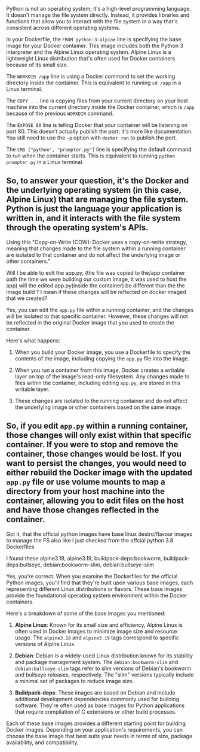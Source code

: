 Python is not an operating system; it's a high-level programming language. It doesn't manage the file system directly. Instead, it provides libraries and functions that allow you to interact with the file system in a way that's consistent across different operating systems.

In your Dockerfile, the `FROM python:3-alpine` line is specifying the base image for your Docker container. This image includes both the Python 3 interpreter and the Alpine Linux operating system. Alpine Linux is a lightweight Linux distribution that's often used for Docker containers because of its small size.

The `WORKDIR /app` line is using a Docker command to set the working directory inside the container. This is equivalent to running `cd /app` in a Linux terminal.

The `COPY . .` line is copying files from your current directory on your host machine into the current directory inside the Docker container, which is `/app` because of the previous `WORKDIR` command.

The `EXPOSE 80` line is telling Docker that your container will be listening on port 80. This doesn't actually publish the port; it's more like documentation. You still need to use the `-p` option with `docker run` to publish the port.

The `CMD ["python", "prompter.py"]` line is specifying the default command to run when the container starts. This is equivalent to running `python prompter.py` in a Linux terminal.

So, to answer your question, it's the Docker and the underlying operating system (in this case, Alpine Linux) that are managing the file system. Python is just the language your application is written in, and it interacts with the file system through the operating system's APIs.
--------------

Using this "Copy-on-Write (COW): Docker uses a copy-on-write strategy, meaning that changes made to the file system within a running container are isolated to that container and do not affect the underlying image or other containers."



Will I be able to edit the app.py, (the file was copied to the/app container path the time we were building our custom image, it was used to host the app) will the edited app.py(inside the container) be different than the the image build ? I mean if these changes will be reflected on docker imaged that we created?

Yes, you can edit the `app.py` file within a running container, and the changes will be isolated to that specific container. However, these changes will not be reflected in the original Docker image that you used to create the container.

Here's what happens:

1. When you build your Docker image, you use a Dockerfile to specify the contents of the image, including copying the `app.py` file into the image.

2. When you run a container from this image, Docker creates a writable layer on top of the image's read-only filesystem. Any changes made to files within the container, including editing `app.py`, are stored in this writable layer.

3. These changes are isolated to the running container and do not affect the underlying image or other containers based on the same image.

So, if you edit `app.py` within a running container, those changes will only exist within that specific container. If you were to stop and remove the container, those changes would be lost. If you want to persist the changes, you would need to either rebuild the Docker image with the updated `app.py` file or use volume mounts to map a directory from your host machine into the container, allowing you to edit files on the host and have those changes reflected in the container.
------------

Got it, that the official python images have base linux destro/flavour images to manage the FS also like I just checked from the offcial python 3.8 Dockerfiles

I found these alpine3.18, alpine3.19, buildpack-deps:bookworm, buildpack-deps:bullseye, debian:bookworm-slim, debian:bullseye-slim

Yes, you're correct. When you examine the Dockerfiles for the official Python images, you'll find that they're built upon various base images, each representing different Linux distributions or flavors. These base images provide the foundational operating system environment within the Docker containers.

Here's a breakdown of some of the base images you mentioned:

1. **Alpine Linux**: Known for its small size and efficiency, Alpine Linux is often used in Docker images to minimize image size and resource usage. The `alpine3.18` and `alpine3.19` tags correspond to specific versions of Alpine Linux.

2. **Debian**: Debian is a widely-used Linux distribution known for its stability and package management system. The `debian:bookworm-slim` and `debian:bullseye-slim` tags refer to slim versions of Debian's bookworm and bullseye releases, respectively. The "slim" versions typically include a minimal set of packages to reduce image size.

3. **Buildpack-deps**: These images are based on Debian and include additional development dependencies commonly used for building software. They're often used as base images for Python applications that require compilation of C extensions or other build processes.

Each of these base images provides a different starting point for building Docker images. Depending on your application's requirements, you can choose the base image that best suits your needs in terms of size, package availability, and compatibility.

